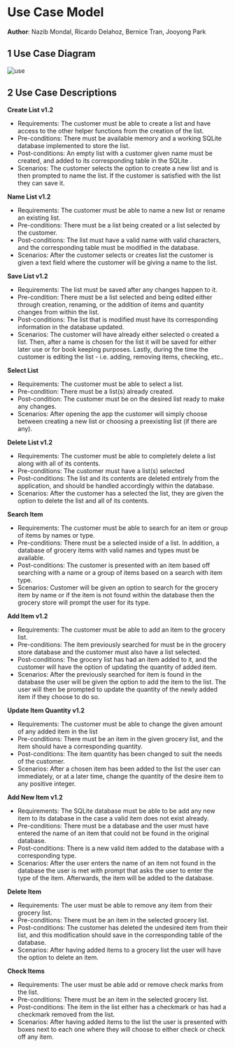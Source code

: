 [use]: https://github.com/qc-se-fall2017/370Fall17Team6/blob/master/GroupProject/Docs/designPNG/UseCaseDiagram.png
# Use Case Model

**Author**: Nazib Mondal, Ricardo Delahoz, Bernice Tran, Jooyong Park

## 1 Use Case Diagram

![use]
## 2 Use Case Descriptions

**Create List v1.2**
- Requirements: The customer must be able to create a list and have access to the other helper functions from the creation of the list.
- Pre-conditions: There must be available memory and a working SQLite database implemented to store the list.
- Post-conditions: An empty list with a customer given name must be created, and added to its corresponding table in the SQLite .
- Scenarios: The customer selects the option to create a new list and is then prompted to name the list. If the customer is satisfied with the list they can save it.

**Name List v1.2**
- Requirements: The customer must be able to name a new list or rename an existing list.
- Pre-conditions: There must be a list being created or a list selected by the customer.
- Post-conditions: The list must have a valid name with valid characters, and the corresponding table must be modified in the database.
- Scenarios: After the customer selects or creates list the customer is given a text field where the customer will be giving a name to the list.

**Save List v1.2**
- Requirements: The list must be saved after any changes happen to it.
- Pre-condition: There must be a list selected and being edited either through creation, renaming, or the addition of items and quantity changes from within the list.
- Post-conditions: The list that is modified must have its corresponding information in the database updated.
- Scenarios: The customer will have already either selected o created a list. Then, after a name is chosen for the list it will be saved for either later use or for book keeping purposes. Lastly, during the time the customer is editing the list - i.e. adding, removing items, checking, etc..

**Select List**
- Requirements: The customer must be able to select a list.
- Pre-condition: There must be a list(s) already created.
- Post-condition: The customer must be on the desired list ready to make any changes.
- Scenarios: After opening the app the customer will simply choose between creating a new list or choosing a preexisting list (if there are any).

**Delete List v1.2**
- Requirements: The customer must be able to completely delete a list along with all of its contents.
- Pre-conditions: The customer must have a list(s) selected
- Post-conditions: The list and its contents are deleted entirely from the application, and should be handled accordingly within the database.
- Scenarios: After the customer has a selected the list, they are given the option to delete the list and all of its contents.

**Search Item**
- Requirements: The customer must be able to search for an item or group of items by names or type.
- Pre-conditions: There must be a selected inside of a list. In addition, a database of grocery items with valid names and types must be available.
- Post-conditions: The customer is presented with an item based off searching with a name or a group of items based on a search with item type.
- Scenarios: Customer will be given an option to search for the grocery item by name or if the item is not found within the database then the grocery store will prompt the user for its type.

**Add Item v1.2**
- Requirements: The customer must be able to add an item to the grocery list.
- Pre-conditions: The item previously searched for must be in the grocery store database and the customer must also have a list selected.
- Post-conditions: The grocery list has had an item added to it, and the customer will have the option of updating the quantity of added item.
- Scenarios: After the previously searched for item is found in the database the user will be given the option to add the item to the list. The user will then be prompted to update the quantity of the newly added item if they choose to do so.

**Update Item Quantity v1.2**
- Requirements: The customer must be able to change the given amount of any added item in the list
- Pre-conditions: There must be an item in the given grocery list, and the item should have a corresponding quantity.
- Post-conditions: The item quantity has been changed to suit the needs of the customer.
- Scenarios: After a chosen item has been added to the list the user can immediately, or at a later time, change the quantity of the desire item to any positive integer.

**Add New Item v1.2**
- Requirements: The SQLite database must be able to be add any new item to its database in the case a valid item does not exist already.
- Pre-conditions: There must be a database and the user must have entered the name of an item that could not be found in the original database.
- Post-conditions: There is a new valid item added to the database with a corresponding type.
- Scenarios: After the user enters the name of an item not found in the database the user is met with prompt that asks the user to enter the type of the item. Afterwards, the item will be added to the database.

**Delete Item**
- Requirements: The user must be able to remove any item from their grocery list.
- Pre-conditions: There must be an item in the selected grocery list.
- Post-conditions: The customer has deleted the undesired item from their list, and this modification should save in the corresponding table of the database.
- Scenarios: After having added items to a grocery list the user will have the option to delete an item.

**Check Items**
- Requirements: The user must be able add or remove check marks from the list.
- Pre-conditions: There must be an item in the selected grocery list.
- Post-conditions: The item in the list either has a checkmark or has had a checkmark removed from the list.
- Scenarios: After having added items to the list the user is presented with boxes next to each one where they will choose to either check or check off any item.
